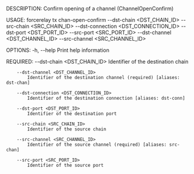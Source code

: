 DESCRIPTION:
Confirm opening of a channel (ChannelOpenConfirm)

USAGE:
    forcerelay tx chan-open-confirm --dst-chain <DST_CHAIN_ID> --src-chain <SRC_CHAIN_ID> --dst-connection <DST_CONNECTION_ID> --dst-port <DST_PORT_ID> --src-port <SRC_PORT_ID> --dst-channel <DST_CHANNEL_ID> --src-channel <SRC_CHANNEL_ID>

OPTIONS:
    -h, --help    Print help information

REQUIRED:
        --dst-chain <DST_CHAIN_ID>
            Identifier of the destination chain

        --dst-channel <DST_CHANNEL_ID>
            Identifier of the destination channel (required) [aliases: dst-chan]

        --dst-connection <DST_CONNECTION_ID>
            Identifier of the destination connection [aliases: dst-conn]

        --dst-port <DST_PORT_ID>
            Identifier of the destination port

        --src-chain <SRC_CHAIN_ID>
            Identifier of the source chain

        --src-channel <SRC_CHANNEL_ID>
            Identifier of the source channel (required) [aliases: src-chan]

        --src-port <SRC_PORT_ID>
            Identifier of the source port
